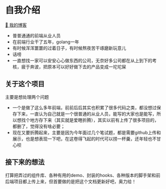 # 自我介绍
[🙊 我的博客](https://anglefly.github.io/anglefly/) 
- 普普通通的前端从业人员
- 在前端行业干了五年，golang一年
- 有时候浑浑噩噩的过着日子，有时候熬夜苦干琢磨新玩意儿
- 话唠
- 一直想找一家可以安安心心做东西的公司，无奈好多公司都在从上到下的考核，疲于奔波，把原本可以好好做下去的产品变成一坨坨屎

## 关于这个项目

主要是想处理两个问题
 - 一个是做了这么多年前端，前前后后其实也积累了很多代码之类，都没想过保存下来，一直认为自己就是一个很普通的从业人员，能写的大家也是能写，所以想找个地方存下来（其实就是爱瞎折腾），其实以前有上传了很多项目的，都删了，觉得没有啥必要；
 - 现在又要折腾起来，主要是因为今年面过几个笔试题，都是需要github上传和展示，也是想表现一下吧，在这卷得飞起的时代可以捞一杯羹，还年轻也不甘心呗

## 接下来的想法

打算把弄过的组件库、各种有用的demo、封装的hooks、各种版本的脚手架和前后端项目都上传上来，但首要做的是把这个文档更新好吧，奥力给！